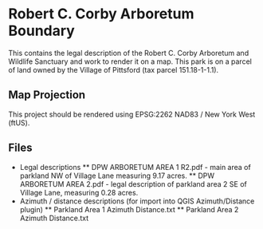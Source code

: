 # Robert C. Corby Arboretum Boundary

This contains the legal description of the Robert C. Corby Arboretum and Wildlife Sanctuary and work to render it on a map. This park is on a parcel of land owned by the Village of Pittsford (tax parcel 151.18-1-1.1).

## Map Projection

This project should be rendered using EPSG:2262 NAD83 / New York West (ftUS).

## Files

* Legal descriptions
** DPW ARBORETUM AREA 1 R2.pdf - main area of parkland NW of Village Lane measuring 9.17 acres.
** DPW ARBORETUM AREA 2.pdf - legal description of parkland area 2 SE of Village Lane, measuring 0.28 acres.
* Azimuth / distance descriptions (for import into QGIS Azimuth/Distance plugin)
** Parkland Area 1 Azimuth Distance.txt
** Parkland Area 2 Azimuth Distance.txt
